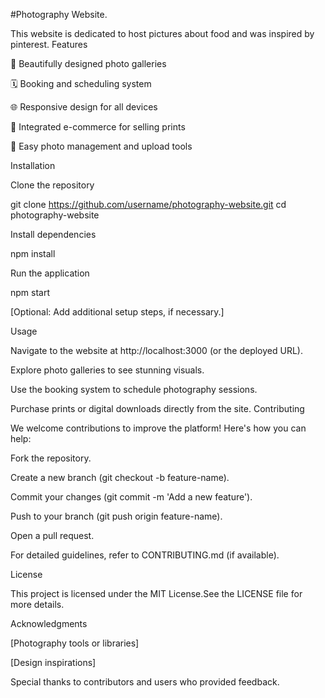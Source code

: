 #Photography Website.

This website is dedicated to host pictures about food and was inspired by pinterest.
Features

📸 Beautifully designed photo galleries

🗓️ Booking and scheduling system

🌐 Responsive design for all devices

🛒 Integrated e-commerce for selling prints

📂 Easy photo management and upload tools

Installation

Clone the repository

git clone https://github.com/username/photography-website.git
cd photography-website

Install dependencies

npm install

Run the application

npm start

[Optional: Add additional setup steps, if necessary.]

Usage

Navigate to the website at http://localhost:3000 (or the deployed URL).

Explore photo galleries to see stunning visuals.

Use the booking system to schedule photography sessions.

Purchase prints or digital downloads directly from the site.
Contributing

We welcome contributions to improve the platform! Here's how you can help:

Fork the repository.

Create a new branch (git checkout -b feature-name).

Commit your changes (git commit -m 'Add a new feature').

Push to your branch (git push origin feature-name).

Open a pull request.

For detailed guidelines, refer to CONTRIBUTING.md (if available).

License

This project is licensed under the MIT License.See the LICENSE file for more details.

Acknowledgments

[Photography tools or libraries]

[Design inspirations]

Special thanks to contributors and users who provided feedback.

